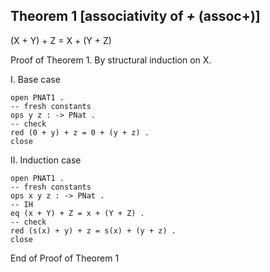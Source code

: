 ## Theorem 1 [associativity of _+_ (assoc+)]

(X + Y) + Z = X + (Y + Z)

Proof of Theorem 1. By structural induction on X.

I. Base case

```
open PNAT1 .
-- fresh constants
ops y z : -> PNat .
-- check
red (0 + y) + z = 0 + (y + z) .
close
```

II. Induction case

```
open PNAT1 .
-- fresh constants
ops x y z : -> PNat .
-- IH
eq (x + Y) + Z = x + (Y + Z) .
-- check
red (s(x) + y) + z = s(x) + (y + z) .
close
```

End of Proof of Theorem 1